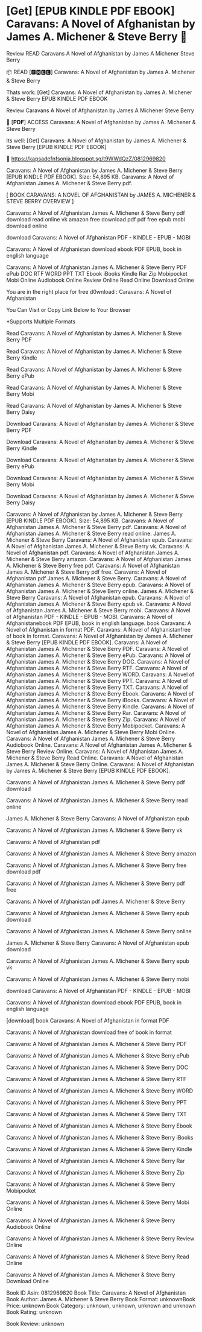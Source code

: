 # [Get] [EPUB KINDLE PDF EBOOK] Caravans: A Novel of Afghanistan by  James A. Michener &  Steve Berry 📧
Review READ Caravans A Novel of Afghanistan by James A Michener Steve Berry

📦 READ [🅵🆁🅴🅴] Caravans: A Novel of Afghanistan by James A. Michener & Steve Berry

Thats work: [Get] Caravans: A Novel of Afghanistan by James A. Michener & Steve Berry EPUB KINDLE PDF EBOOK


Review Caravans A Novel of Afghanistan by James A Michener Steve Berry

📧 [𝐏𝐃𝐅] ACCESS Caravans: A Novel of Afghanistan by James A. Michener & Steve Berry

Its well: [Get] Caravans: A Novel of Afghanistan by James A. Michener & Steve Berry [EPUB KINDLE PDF EBOOK]



👋 https://kapsadefnfsonia.blogspot.sg/t9WWdQzZ/0812969820



Caravans: A Novel of Afghanistan by James A. Michener & Steve Berry [EPUB KINDLE PDF EBOOK]. Size: 54,895 KB. Caravans: A Novel of Afghanistan James A. Michener & Steve Berry pdf.

[ BOOK CARAVANS: A NOVEL OF AFGHANISTAN by JAMES A. MICHENER & STEVE BERRY OVERVIEW ]

Caravans: A Novel of Afghanistan James A. Michener & Steve Berry pdf download read online vk amazon free download pdf pdf free epub mobi download online

download Caravans: A Novel of Afghanistan PDF - KINDLE - EPUB - MOBI

Caravans: A Novel of Afghanistan download ebook PDF EPUB, book in english language

Caravans: A Novel of Afghanistan James A. Michener & Steve Berry PDF ePub DOC RTF WORD PPT TXT Ebook iBooks Kindle Rar Zip Mobipocket Mobi Online Audiobook Online Review Online Read Online Download Online

You are in the right place for free d0wnload : Caravans: A Novel of Afghanistan

You Can Visit or Copy Link Below to Your Browser

*Supports Multiple Formats

Read Caravans: A Novel of Afghanistan by James A. Michener & Steve Berry PDF

Read Caravans: A Novel of Afghanistan by James A. Michener & Steve Berry Kindle

Read Caravans: A Novel of Afghanistan by James A. Michener & Steve Berry ePub

Read Caravans: A Novel of Afghanistan by James A. Michener & Steve Berry Mobi

Read Caravans: A Novel of Afghanistan by James A. Michener & Steve Berry Daisy

Download Caravans: A Novel of Afghanistan by James A. Michener & Steve Berry PDF

Download Caravans: A Novel of Afghanistan by James A. Michener & Steve Berry Kindle

Download Caravans: A Novel of Afghanistan by James A. Michener & Steve Berry ePub

Download Caravans: A Novel of Afghanistan by James A. Michener & Steve Berry Mobi

Download Caravans: A Novel of Afghanistan by James A. Michener & Steve Berry Daisy

Caravans: A Novel of Afghanistan by James A. Michener & Steve Berry [EPUB KINDLE PDF EBOOK]. Size: 54,895 KB. Caravans: A Novel of Afghanistan James A. Michener & Steve Berry pdf. Caravans: A Novel of Afghanistan James A. Michener & Steve Berry read online. James A. Michener & Steve Berry Caravans: A Novel of Afghanistan epub. Caravans: A Novel of Afghanistan James A. Michener & Steve Berry vk. Caravans: A Novel of Afghanistan pdf. Caravans: A Novel of Afghanistan James A. Michener & Steve Berry amazon. Caravans: A Novel of Afghanistan James A. Michener & Steve Berry free pdf. Caravans: A Novel of Afghanistan James A. Michener & Steve Berry pdf free. Caravans: A Novel of Afghanistan pdf James A. Michener & Steve Berry. Caravans: A Novel of Afghanistan James A. Michener & Steve Berry epub. Caravans: A Novel of Afghanistan James A. Michener & Steve Berry online. James A. Michener & Steve Berry Caravans: A Novel of Afghanistan epub. Caravans: A Novel of Afghanistan James A. Michener & Steve Berry epub vk. Caravans: A Novel of Afghanistan James A. Michener & Steve Berry mobi. Caravans: A Novel of Afghanistan PDF - KINDLE - EPUB - MOBI. Caravans: A Novel of Afghanistanebook PDF EPUB, book in english language. book Caravans: A Novel of Afghanistan in format PDF. Caravans: A Novel of Afghanistanfree of book in format. Caravans: A Novel of Afghanistan by James A. Michener & Steve Berry [EPUB KINDLE PDF EBOOK]. Caravans: A Novel of Afghanistan James A. Michener & Steve Berry PDF. Caravans: A Novel of Afghanistan James A. Michener & Steve Berry ePub. Caravans: A Novel of Afghanistan James A. Michener & Steve Berry DOC. Caravans: A Novel of Afghanistan James A. Michener & Steve Berry RTF. Caravans: A Novel of Afghanistan James A. Michener & Steve Berry WORD. Caravans: A Novel of Afghanistan James A. Michener & Steve Berry PPT. Caravans: A Novel of Afghanistan James A. Michener & Steve Berry TXT. Caravans: A Novel of Afghanistan James A. Michener & Steve Berry Ebook. Caravans: A Novel of Afghanistan James A. Michener & Steve Berry iBooks. Caravans: A Novel of Afghanistan James A. Michener & Steve Berry Kindle. Caravans: A Novel of Afghanistan James A. Michener & Steve Berry Rar. Caravans: A Novel of Afghanistan James A. Michener & Steve Berry Zip. Caravans: A Novel of Afghanistan James A. Michener & Steve Berry Mobipocket. Caravans: A Novel of Afghanistan James A. Michener & Steve Berry Mobi Online. Caravans: A Novel of Afghanistan James A. Michener & Steve Berry Audiobook Online. Caravans: A Novel of Afghanistan James A. Michener & Steve Berry Review Online. Caravans: A Novel of Afghanistan James A. Michener & Steve Berry Read Online. Caravans: A Novel of Afghanistan James A. Michener & Steve Berry Online. Caravans: A Novel of Afghanistan by James A. Michener & Steve Berry [EPUB KINDLE PDF EBOOK].

Caravans: A Novel of Afghanistan James A. Michener & Steve Berry pdf download

Caravans: A Novel of Afghanistan James A. Michener & Steve Berry read online

James A. Michener & Steve Berry Caravans: A Novel of Afghanistan epub

Caravans: A Novel of Afghanistan James A. Michener & Steve Berry vk

Caravans: A Novel of Afghanistan pdf

Caravans: A Novel of Afghanistan James A. Michener & Steve Berry amazon

Caravans: A Novel of Afghanistan James A. Michener & Steve Berry free download pdf

Caravans: A Novel of Afghanistan James A. Michener & Steve Berry pdf free

Caravans: A Novel of Afghanistan pdf James A. Michener & Steve Berry

Caravans: A Novel of Afghanistan James A. Michener & Steve Berry epub download

Caravans: A Novel of Afghanistan James A. Michener & Steve Berry online

James A. Michener & Steve Berry Caravans: A Novel of Afghanistan epub download

Caravans: A Novel of Afghanistan James A. Michener & Steve Berry epub vk

Caravans: A Novel of Afghanistan James A. Michener & Steve Berry mobi

download Caravans: A Novel of Afghanistan PDF - KINDLE - EPUB - MOBI

Caravans: A Novel of Afghanistan download ebook PDF EPUB, book in english language

[download] book Caravans: A Novel of Afghanistan in format PDF

Caravans: A Novel of Afghanistan download free of book in format

Caravans: A Novel of Afghanistan James A. Michener & Steve Berry PDF

Caravans: A Novel of Afghanistan James A. Michener & Steve Berry ePub

Caravans: A Novel of Afghanistan James A. Michener & Steve Berry DOC

Caravans: A Novel of Afghanistan James A. Michener & Steve Berry RTF

Caravans: A Novel of Afghanistan James A. Michener & Steve Berry WORD

Caravans: A Novel of Afghanistan James A. Michener & Steve Berry PPT

Caravans: A Novel of Afghanistan James A. Michener & Steve Berry TXT

Caravans: A Novel of Afghanistan James A. Michener & Steve Berry Ebook

Caravans: A Novel of Afghanistan James A. Michener & Steve Berry iBooks

Caravans: A Novel of Afghanistan James A. Michener & Steve Berry Kindle

Caravans: A Novel of Afghanistan James A. Michener & Steve Berry Rar

Caravans: A Novel of Afghanistan James A. Michener & Steve Berry Zip

Caravans: A Novel of Afghanistan James A. Michener & Steve Berry Mobipocket

Caravans: A Novel of Afghanistan James A. Michener & Steve Berry Mobi Online

Caravans: A Novel of Afghanistan James A. Michener & Steve Berry Audiobook Online

Caravans: A Novel of Afghanistan James A. Michener & Steve Berry Review Online

Caravans: A Novel of Afghanistan James A. Michener & Steve Berry Read Online

Caravans: A Novel of Afghanistan James A. Michener & Steve Berry Download Online

Book ID Asin: 0812969820
Book Title: Caravans: A Novel of Afghanistan
Book Author: James A. Michener & Steve Berry
Book Format: unknownBook Price: unknown
Book Category: unknown, unknown, unknown and unknown
Book Rating: unknown

Book Review: unknown
